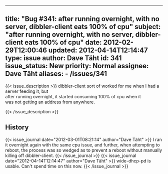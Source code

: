 
---
title: "Bug #341: after running overnight, with no server, dibbler-client eats 100% of cpu"
subject: "after running overnight, with no server, dibbler-client eats 100% of cpu"
date: 2012-02-29T12:00:46
updated: 2012-04-14T12:14:47
type: issue
author: Dave Täht
id: 341
issue_status: New
priority: Normal
assignee: Dave Täht
aliases:
    - /issues/341
---

{{< issue_description >}}
dibbler-client sort of worked for me when I had a server feeding it,
but\
after running overnight, it started consuming 100% of cpu when it\
was not getting an address from anywhere.


{{< /issue_description >}}

## History
{{< issue_journal date="2012-03-01T08:21:14" author="Dave Täht" >}}
I ran it overnight again with the same cpu issue, and further, when
attempting to reboot, the process was so wedged as to prevent a reboot
without manually killing off dibbler-client.
{{< /issue_journal >}}
{{< issue_journal date="2012-04-14T12:14:47" author="Dave Täht" >}}
wide-dhcp-pd is usable. Can't spend time on this now.
{{< /issue_journal >}}

